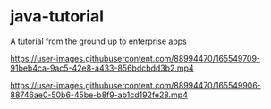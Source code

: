 # java-tutorial
A tutorial from the  ground up to enterprise apps


https://user-images.githubusercontent.com/88994470/165549709-91beb4ca-9ac5-42e8-a433-856bdcbdd3b2.mp4



https://user-images.githubusercontent.com/88994470/165549906-88746ae0-50b6-45be-b8f9-ab1cd192fe28.mp4

